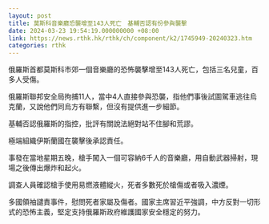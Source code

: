 ```yaml
---
layout: post
title: 莫斯科音樂廳恐襲增至143人死亡　基輔否認有份參與襲擊
date: 2024-03-23 19:54:19.000000000 +08:00
link: https://news.rthk.hk/rthk/ch/component/k2/1745949-20240323.htm
categories: rthk
---
```


俄羅斯首都莫斯科市郊一個音樂廳的恐怖襲擊增至143人死亡，包括三名兒童，百多人受傷。

俄羅斯聯邦安全局拘捕11人，當中4人直接參與恐襲，指他們事後試圖駕車逃往烏克蘭，又說他們同烏方有聯繫，但沒有提供進一步細節。

基輔否認俄羅斯的指控，批評有關說法絕對站不住腳和荒謬。

極端組織伊斯蘭國在襲擊後承認責任。

事發在當地星期五晚，槍手闖入一個可容納6千人的音樂廳，用自動武器掃射，現場之後傳出爆炸和起火。

調查人員確認槍手使用易燃液體縱火，死者多數死於槍傷或者吸入濃煙。

多國領袖譴責事件，慰問死者家屬及傷者。國家主席習近平強調，中方反對一切形式的恐怖主義，堅定支持俄羅斯政府維護國家安全穩定的努力。
